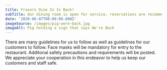 ```yaml
---
title: Frasers Dine In Is Back!
subTitle: Our dining room is open for service. reservations are recommended. call to place a takeout order.
date: '2020-06-07T08:00:00.000Z'
imageSource: /images/pig-were-back.jpg
imageAlt: Pig holding a sign that says We're Back
---
```

There are many guidelines for us to follow as well as guidelines for our customers to follow. Face masks will be mandatory for entry to the restaurant. Additonal safety precautions and requirements will be posted. We appreciate your cooperation in this endeavor to help us keep our customers and staff safe.